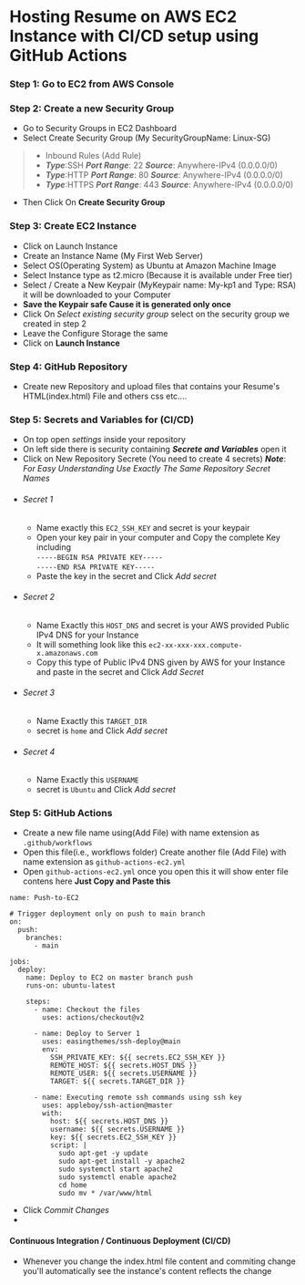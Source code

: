 # Hosting Resume on AWS EC2 Instance with CI/CD setup using GitHub Actions
### Step 1: Go to EC2 from AWS Console 

### Step 2: Create a new Security Group
  * Go to Security Groups in EC2 Dashboard
  * Select Create Security Group (My SecurityGroupName: Linux-SG)
  > * Inbound Rules (Add Rule)
  > * ***Type***:SSH    ***Port Range***: 22   ***Source***: Anywhere-IPv4 (0.0.0.0/0)
  > * ***Type***:HTTP    ***Port Range***: 80   ***Source***: Anywhere-IPv4 (0.0.0.0/0)
  > * ***Type***:HTTPS    ***Port Range***: 443   ***Source***: Anywhere-IPv4 (0.0.0.0/0)
  >  
  * Then Click On **Create Security Group**
 
### Step 3: Create EC2 Instance
  * Click on Launch Instance
  * Create an Instance Name (My First Web Server)
  * Select OS(Operating System) as Ubuntu at Amazon Machine Image
  * Select Instance type as t2.micro (Because it is available under Free tier)
  * Select / Create a New Keypair (MyKeypair name: My-kp1 and Type: RSA) it will be downloaded to your Computer
  * **Save the Keypair safe Cause it is generated only once**
  * Click On *Select existing security group* select on the security group we created in step 2
  * Leave the Configure Storage the same
  * Click on **Launch Instance**
    
### Step 4: GitHub Repository
  * Create new Repository and upload files that contains your Resume's HTML(index.html) File and others css etc....

### Step 5: Secrets and Variables for (CI/CD)
  * On top open *settings* inside your repository
  * On left side there is security containing ***Secrete and Variables*** open it
  * Click on New Repository Secrete (You need to create 4 secrets)
  ***Note***: *For Easy Understanding Use Exactly The Same Repository Secret Names*
  * ###### Secret 1
      * Name exactly this `EC2_SSH_KEY` and secret is your keypair 
      * Open your key pair in your computer and Copy the complete Key including <br>
        ` -----BEGIN RSA PRIVATE KEY----- ` <br>
        ` -----END RSA PRIVATE KEY----- `
      * Paste the key in the secret and Click *Add secret*
  * ###### Secret 2
      * Name Exactly this `HOST_DNS` and secret is your AWS provided Public IPv4 DNS for your Instance
      * It will something look like this `ec2-xx-xxx-xxx.compute-x.amazonaws.com`
      * Copy this type of Public IPv4 DNS given by AWS for your Instance and paste in the secret and Click *Add Secret*
  * ###### Secret 3
      * Name Exactly this `TARGET_DIR`
      * secret is `home` and Click *Add secret*
  * ###### Secret 4
      * Name Exactly this `USERNAME`
      * secret is `Ubuntu` and Click *Add secret*
        
### Step 5: GitHub Actions
  * Create a new file name using(Add File) with name extension as `.github/workflows`
  * Open this file(i.e., workflows folder) Create another file (Add File) with name extension as `github-actions-ec2.yml`
  * Open `github-actions-ec2.yml` once you open this it will show enter file contens here **Just Copy and Paste this**

```
name: Push-to-EC2

# Trigger deployment only on push to main branch
on:
  push:
    branches:
      - main

jobs:
  deploy:
    name: Deploy to EC2 on master branch push
    runs-on: ubuntu-latest

    steps:
      - name: Checkout the files
        uses: actions/checkout@v2

      - name: Deploy to Server 1
        uses: easingthemes/ssh-deploy@main
        env:
          SSH_PRIVATE_KEY: ${{ secrets.EC2_SSH_KEY }}
          REMOTE_HOST: ${{ secrets.HOST_DNS }}
          REMOTE_USER: ${{ secrets.USERNAME }}
          TARGET: ${{ secrets.TARGET_DIR }}

      - name: Executing remote ssh commands using ssh key
        uses: appleboy/ssh-action@master
        with:
          host: ${{ secrets.HOST_DNS }}
          username: ${{ secrets.USERNAME }}
          key: ${{ secrets.EC2_SSH_KEY }}
          script: |
            sudo apt-get -y update
            sudo apt-get install -y apache2
            sudo systemctl start apache2
            sudo systemctl enable apache2
            cd home
            sudo mv * /var/www/html
```
  * Click *Commit Changes*
  * 
#### Continuous Integration / Continuous Deployment (CI/CD)
  * Whenever you change the index.html file content and commiting change you'll automatically see the instance's content reflects the change
